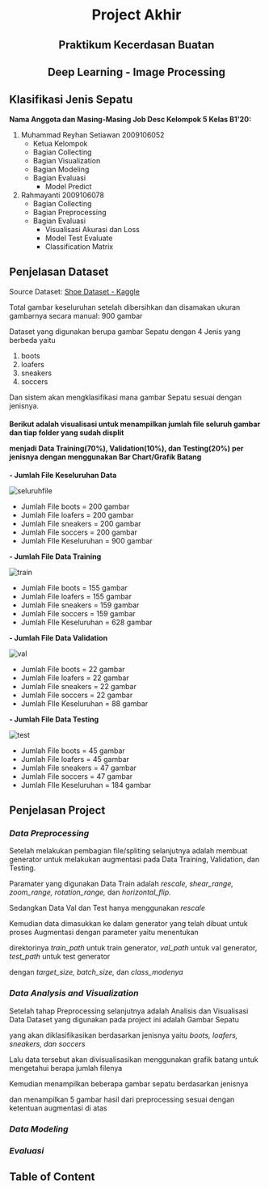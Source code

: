 <b><center><h1>Project Akhir</h1></center></b>
<center><h2>Praktikum Kecerdasan Buatan</h2></center>
<center><h2>Deep Learning - Image Processing</h2></center>

<b><h2>Klasifikasi Jenis Sepatu</h2></b>
<b>Nama Anggota dan Masing-Masing Job Desc Kelompok 5 Kelas B1'20:</b>
1. Muhammad Reyhan Setiawan 2009106052
    - Ketua Kelompok
    - Bagian Collecting
    - Bagian Visualization
    - Bagian Modeling
    - Bagian Evaluasi
        - Model Predict
2. Rahmayanti 2009106078
    - Bagian Collecting
    - Bagian Preprocessing
    - Bagian Evaluasi
        - Visualisasi Akurasi dan Loss
        - Model Test Evaluate
        - Classification Matrix

<b><h2>Penjelasan Dataset</h2></b>
Source Dataset: <a href="https://www.kaggle.com/datasets/noobyogi0100/shoe-dataset">Shoe Dataset - Kaggle</a>

Total gambar keseluruhan setelah dibersihkan dan disamakan ukuran gambarnya secara manual: 900 gambar

Dataset yang digunakan berupa gambar Sepatu dengan 4 Jenis yang berbeda yaitu
1. boots
2. loafers
3. sneakers
4. soccers

Dan sistem akan mengklasifikasi mana gambar Sepatu sesuai dengan jenisnya.


<h4>Berikut adalah visualisasi untuk menampilkan jumlah file seluruh gambar dan tiap folder yang sudah displit

menjadi Data Training(70%), Validation(10%), dan Testing(20%) per jenisnya dengan menggunakan Bar Chart/Grafik Batang</h4>

<b>- Jumlah File Keseluruhan Data</b>

![seluruhfile](https://user-images.githubusercontent.com/74246083/205809395-841f4e07-a8ba-4288-bc65-51cf96683a0d.png)
 - Jumlah File boots = 200 gambar
 - Jumlah File loafers = 200 gambar
 - Jumlah File sneakers = 200 gambar
 - Jumlah File soccers = 200 gambar
 - Jumlah FIle Keseluruhan = 900 gambar
 
<b>- Jumlah File Data Training</b>

![train](https://user-images.githubusercontent.com/74246083/205809611-add10fa7-5d23-4ac6-be96-c4ca6ade6626.png)
 - Jumlah File boots = 155 gambar
 - Jumlah File loafers = 155 gambar
 - Jumlah File sneakers = 159 gambar
 - Jumlah File soccers = 159 gambar
 - Jumlah FIle Keseluruhan = 628 gambar

<b>- Jumlah File Data Validation</b>

![val](https://user-images.githubusercontent.com/74246083/205809722-63b75d69-f284-40f9-b85e-41159783ed17.png)
 - Jumlah File boots = 22 gambar
 - Jumlah File loafers = 22 gambar
 - Jumlah File sneakers = 22 gambar
 - Jumlah File soccers = 22 gambar
 - Jumlah FIle Keseluruhan = 88 gambar
 
<b>- Jumlah File Data Testing</b>

![test](https://user-images.githubusercontent.com/74246083/205809802-92181f30-8e44-4b0a-8b80-19871a650e2b.png)
 - Jumlah File boots = 45 gambar
 - Jumlah File loafers = 45 gambar
 - Jumlah File sneakers = 47 gambar
 - Jumlah File soccers = 47 gambar
 - Jumlah FIle Keseluruhan = 184 gambar

<b><h2>Penjelasan Project</h2></b>
_<h3>Data Preprocessing</h3>_
Setelah melakukan pembagian file/spliting selanjutnya adalah membuat generator untuk melakukan augmentasi pada Data Training, Validation, dan Testing. 

Paramater yang digunakan Data Train adalah _rescale, shear_range, zoom_range, rotation_range,_ dan _horizontal_flip._

Sedangkan Data Val dan Test hanya menggunakan _rescale_

Kemudian data dimasukkan ke dalam generator yang telah dibuat untuk proses Augmentasi dengan parameter yaitu menentukan 

direktorinya _train_path_ untuk train generator, _val_path_ untuk val generator, _test_path_ untuk test generator 

dengan _target_size, batch_size,_ dan _class_modenya_

_<h3>Data Analysis and Visualization</h3>_
Setelah tahap Preprocessing selanjutnya adalah Analisis dan Visualisasi Data 
Dataset yang digunakan pada project ini adalah Gambar Sepatu 

yang akan diklasifikasikan berdasarkan jenisnya yaitu _boots, loafers, sneakers, dan soccers_

Lalu data tersebut akan divisualisasikan menggunakan grafik batang untuk mengetahui berapa jumlah filenya

Kemudian menampilkan beberapa gambar sepatu berdasarkan jenisnya 

dan menampilkan 5 gambar hasil dari preprocessing sesuai dengan ketentuan augmentasi di atas

_<h3>Data Modeling</h3>_

_<h3>Evaluasi</h3>_

<b><h2>Table of Content</h2></b>